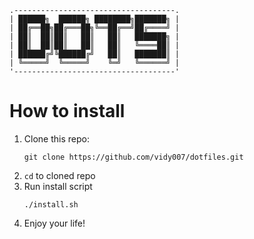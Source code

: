 ```
.------------------------------------.
| ██████╗  ██████╗ ████████╗███████╗ |
| ██╔══██╗██╔═══██╗╚══██╔══╝██╔════╝ |
| ██║  ██║██║   ██║   ██║   ███████╗ |
| ██║  ██║██║   ██║   ██║   ╚════██║ |
| ██████╔╝╚██████╔╝   ██║   ███████║ |
| ╚═════╝  ╚═════╝    ╚═╝   ╚══════╝ |
'------------------------------------'
```
# How to install
1. Clone this repo:
    ```shell
    git clone https://github.com/vidy007/dotfiles.git
    ```
2. ```cd``` to cloned repo
3. Run install script
    ```
    ./install.sh
    ```
4. Enjoy your life!
